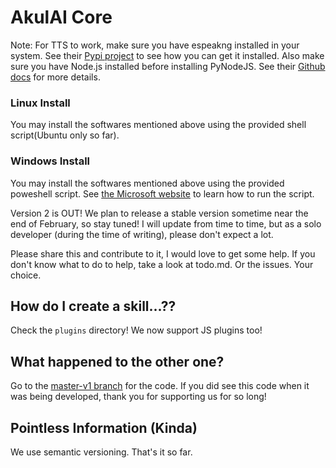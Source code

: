 # AkulAI Core

Note: For TTS to work, make sure you have espeakng installed in your system. See their [Pypi project](https://pypi.org/project/espeakng/) to see how you can get it installed. Also make sure you have Node.js installed before installing PyNodeJS. See their [Github docs](https://github.com/sancho1952007/PyNodeJS) for more details. 

### Linux Install
You may install the softwares mentioned above using the provided shell script(Ubuntu only so far). 

### Windows Install
You may install the softwares mentioned above using the provided poweshell script. See [the Microsoft website](https://learn.microsoft.com/en-us/powershell/module/microsoft.powershell.core/about/about_scripts?view=powershell-7.3) to learn how to run the script.

Version 2 is OUT! We plan to release a stable version sometime near the end of February, so stay tuned! I will update from time to time, but as a solo developer (during the time of writing), please don't expect a lot.

Please share this and contribute to it, I would love to get some help. If you don't know what to do to help, take a look at todo.md. Or the issues. Your choice.

## How do I create a skill...??

Check the `plugins` directory! We now support JS plugins too!

## What happened to the other one?

Go to the [master-v1 branch](https://github.com/Akul-AI/akulai/tree/master-v1) for the code. If you did see this code when it was being developed, thank you for supporting us for so long!

## Pointless Information (Kinda)

We use semantic versioning. That's it so far.
